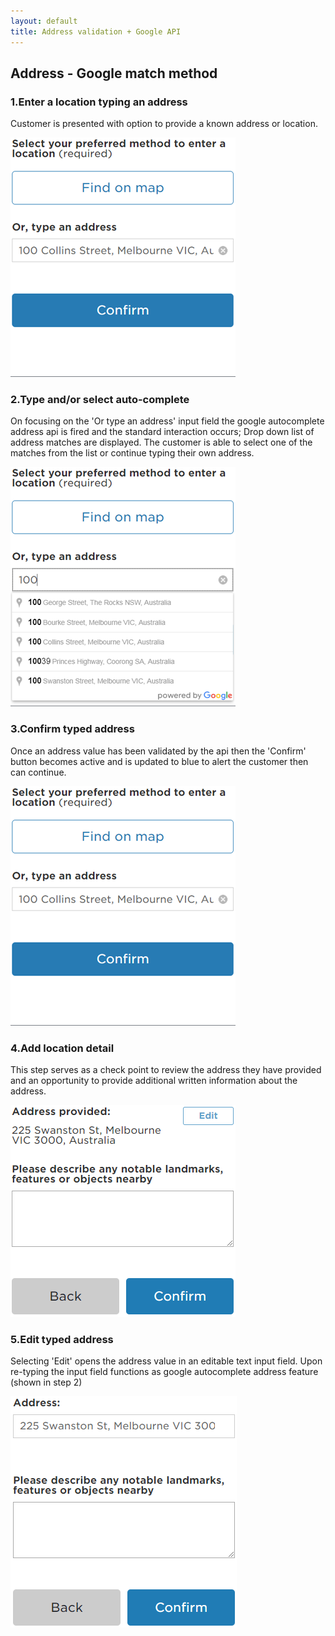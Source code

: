 ```yaml
---
layout: default
title: Address validation + Google API
---
```


## Address - Google match method

### 1.Enter a location typing an address

Customer is presented with option to provide a known address or location.

![](img/address_vali_google1.png)

### 2.Type and/or select auto-complete 

On focusing on the 'Or type an address' input field the google autocomplete address api is fired and the standard interaction occurs; Drop down list of address matches are displayed.
The customer is able to select one of the matches from the list or continue typing their own address.

![](img/address_vali_google2.png)

### 3.Confirm typed address

Once an address value has been validated by the api then the 'Confirm' button becomes active and is updated to blue to alert the customer then can continue.

![](img/address_vali_google3.png)

### 4.Add location detail

This step serves as a check point to review the address they have provided and an opportunity to provide additional written information about the address. 

![](img/address_vali_google4.png)

### 5.Edit typed address

Selecting 'Edit' opens the address value in an editable text input field. 
Upon re-typing the input field functions as google autocomplete address feature (shown in step 2) 

![](img/address_vali_google5.png)
